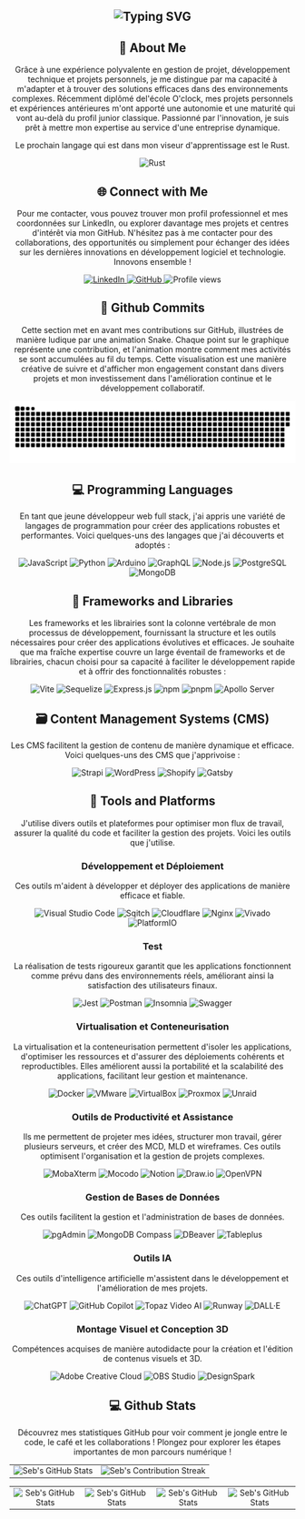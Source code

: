 <section align="center">
  <h1>
    <img
      src="https://readme-typing-svg.herokuapp.com?font=Jetbrains+mono&size=40&duration=3000&color=008000&center=true&vCenter=true&width=435&lines=Hey..+I'm+Seb;This+is..;..my+Github..;"
      alt="Typing SVG"
    />
  </h1>
</section>

<section align="center">
  <h2>📖 About Me</h2>
  <p>
Grâce à une expérience polyvalente en gestion de projet, développement technique et projets personnels, je me distingue par ma capacité à m'adapter et à trouver des solutions efficaces dans des environnements complexes. Récemment diplômé del'école O'clock, mes projets personnels et expériences antérieures m'ont apporté une autonomie et une maturité qui vont au-delà du profil junior classique. Passionné par l'innovation, je suis prêt à mettre mon expertise au service d'une entreprise dynamique.
  </p>
  <p>
    Le prochain langage qui est dans mon viseur d'apprentissage est le Rust.
  </p>
  <section align="center">
    <img
      src="https://img.shields.io/badge/Rust-000000?style=for-the-badge&logo=rust&logoColor=white"
      alt="Rust"
    />
  </section>
</section>

<section align="center">
  <h2 align="center" class="section-heading">🌐 Connect with Me</h2>
  <p>
    Pour me contacter, vous pouvez trouver mon profil professionnel et mes
    coordonnées sur LinkedIn, ou explorer davantage mes projets et centres
    d'intérêt via mon GitHub. N'hésitez pas à me contacter pour des
    collaborations, des opportunités ou simplement pour échanger des idées sur
    les dernières innovations en développement logiciel et technologie. Innovons
    ensemble !
  </p>
  <section align="center">
    <a href="https://www.linkedin.com/in/sébastien-robert-dev">
      <img
        src="https://img.shields.io/badge/SebastienRobert-0077B5?style=for-the-badge&logo=linkedin&logoColor=white"
        alt="LinkedIn"
      />
    </a>
    <a href="https://github.com/Sebdev43">
      <img
        src="https://img.shields.io/badge/View%20on%20GitHub-%230077B5.svg?&style=for-the-badge&logo=github&logoColor=white"
        alt="GitHub"
      />
    </a>
    <img
      src="https://komarev.com/ghpvc/?username=Sebdev43&style=for-the-badge"
      alt="Profile views"
    />
  </section>

  <section align="center">
    <h2>🚀 Github Commits</h2>
    <p>
      Cette section met en avant mes contributions sur GitHub, illustrées de manière ludique par une animation Snake. Chaque point sur le graphique représente une contribution, et l'animation montre comment mes activités se sont accumulées au fil du temps. Cette visualisation est une manière créative de suivre et d'afficher mon engagement constant dans divers projets et mon investissement dans l'amélioration continue et le développement collaboratif.
    </p>
<picture>
  <source media="(prefers-color-scheme: dark)" srcset="https://github.com/Sebdev43/Sebdev43/blob/output/github-snake-dark.svg">
  <source media="(prefers-color-scheme: light)" srcset="https://github.com/Sebdev43/Sebdev43/blob/output/github-snake.svg">
  <img alt="GitHub Contribution Snake" src="https://github.com/Sebdev43/Sebdev43/blob/output/github-snake.svg">
</picture>

  </section>

  <h2 align="center" class="section-heading">💻 Programming Languages</h2>
  <p>
    En tant que jeune développeur web full stack, j'ai appris une variété de
    langages de programmation pour créer des applications robustes et
    performantes. Voici quelques-uns des langages que j'ai découverts et adoptés
    :
  </p>

  <section align="center">
    <img
      src="https://img.shields.io/badge/JavaScript-F7DF1E?style=for-the-badge&logo=javascript&logoColor=black"
      alt="JavaScript"
    />
    <img
      src="https://img.shields.io/badge/Python-3776AB?style=for-the-badge&logo=python&logoColor=white"
      alt="Python"
    />
    <img
      src="https://img.shields.io/badge/Arduino-00979D?style=for-the-badge&logo=arduino&logoColor=white"
      alt="Arduino"
    />
    <img
      src="https://img.shields.io/badge/GraphQL-E10098?style=for-the-badge&logo=graphql&logoColor=white"
      alt="GraphQL"
    />
    <img
      src="https://img.shields.io/badge/Node.js-339933?style=for-the-badge&logo=nodedotjs&logoColor=white"
      alt="Node.js"
    />
    <img
      src="https://img.shields.io/badge/PostgreSQL-336791?style=for-the-badge&logo=postgresql&logoColor=white"
      alt="PostgreSQL"
    />
    <img
      src="https://img.shields.io/badge/MongoDB-47A248?style=for-the-badge&logo=mongodb&logoColor=white"
      alt="MongoDB"
    />
  </section>

  <h2 align="center" class="section-heading">📖 Frameworks and Libraries</h2>
  <p>
    Les frameworks et les librairies sont la colonne vertébrale de mon processus
    de développement, fournissant la structure et les outils nécessaires pour
    créer des applications évolutives et efficaces. Je souhaite que ma fraîche
    expertise couvre un large éventail de frameworks et de librairies, chacun
    choisi pour sa capacité à faciliter le développement rapide et à offrir des
    fonctionnalités robustes :
  </p>
  <section align="center">
    <img
      src="https://img.shields.io/badge/Vite-646CFF?style=for-the-badge&logo=vite&logoColor=white"
      alt="Vite"
    />
    <img
      src="https://img.shields.io/badge/Sequelize-52B0E7?style=for-the-badge&logo=sequelize&logoColor=white"
      alt="Sequelize"
    />
    <img
      src="https://img.shields.io/badge/Express.js-000000?style=for-the-badge&logo=express&logoColor=white"
      alt="Express.js"
    />
    <img
      src="https://img.shields.io/badge/npm-CB3837?style=for-the-badge&logo=npm&logoColor=white"
      alt="npm"
    />
    <img
      src="https://img.shields.io/badge/pnpm-F69220?style=for-the-badge&logo=pnpm&logoColor=white"
      alt="pnpm"
    />
    <img
      src="https://img.shields.io/badge/Apollo_Server-311C87?style=for-the-badge&logo=apollo-graphql&logoColor=white"
      alt="Apollo Server"
    />
  </section>

  <h2 align="center" class="section-heading">
    🗃️ Content Management Systems (CMS)
  </h2>
  <p>
    Les CMS facilitent la gestion de contenu de manière dynamique et efficace.
    Voici quelques-uns des CMS que j'apprivoise :
  </p>
  <section align="center">
    <img
      src="https://img.shields.io/badge/Strapi-2E7EEA?style=for-the-badge&logo=strapi&logoColor=white"
      alt="Strapi"
    />
    <img
      src="https://img.shields.io/badge/WordPress-21759B?style=for-the-badge&logo=wordpress&logoColor=white"
      alt="WordPress"
    />
    <img
      src="https://img.shields.io/badge/Shopify-7AB55C?style=for-the-badge&logo=shopify&logoColor=white"
      alt="Shopify"
    />
    <img
      src="https://img.shields.io/badge/Gatsby-663399?style=for-the-badge&logo=gatsby&logoColor=white"
      alt="Gatsby"
    />
  </section>

  <h2 align="center" class="section-heading">🔧 Tools and Platforms</h2>
  <p>
    J'utilise divers outils et plateformes pour optimiser mon flux de travail,
    assurer la qualité du code et faciliter la gestion des projets. Voici les
    outils que j'utilise.
  </p>

  <h3>Développement et Déploiement</h3>
  <p>
    Ces outils m'aident à développer et déployer des applications de manière
    efficace et fiable.
  </p>
  <section align="center">
    <img
      src="https://img.shields.io/badge/Visual_Studio_Code-007ACC?style=for-the-badge&logo=visual-studio-code&logoColor=white"
      alt="Visual Studio Code"
    />
    <img
      src="https://img.shields.io/badge/Sqitch-232F3E?style=for-the-badge&logo=sqitch&logoColor=white"
      alt="Sqitch"
    />
    <img
      src="https://img.shields.io/badge/Cloudflare-F38020?style=for-the-badge&logo=cloudflare&logoColor=white"
      alt="Cloudflare"
    />
    <img
      src="https://img.shields.io/badge/nginx-009639?style=for-the-badge&logo=nginx&logoColor=white"
      alt="Nginx"
    />
    <img
      src="https://img.shields.io/badge/Vivado-FF6F00?style=for-the-badge&logo=xilinx&logoColor=white"
      alt="Vivado"
    />
    <img
      src="https://img.shields.io/badge/PlatformIO-FF7F32?style=for-the-badge&logo=platformio&logoColor=white"
      alt="PlatformIO"
    />
  </section>

  <h3>Test</h3>
  <p>
    La réalisation de tests rigoureux garantit que les applications fonctionnent
    comme prévu dans des environnements réels, améliorant ainsi la satisfaction
    des utilisateurs finaux.
  </p>

  <section align="center">
    <img
      src="https://img.shields.io/badge/Jest-C21325?style=for-the-badge&logo=jest&logoColor=white"
      alt="Jest"
    />
    <img
      src="https://img.shields.io/badge/Postman-FF6C37?style=for-the-badge&logo=postman&logoColor=white"
      alt="Postman"
    />
    <img
      src="https://img.shields.io/badge/Insomnia-5849BE?style=for-the-badge&logo=insomnia&logoColor=white"
      alt="Insomnia"
    />
    <img src="https://img.shields.io/badge/Swagger-85EA2D?style=for-the-badge&logo=swagger&logoColor=white" alt="Swagger"/>
  </section>

  <h3>Virtualisation et Conteneurisation</h3>
  <p>
    La virtualisation et la conteneurisation permettent d'isoler les
    applications, d'optimiser les ressources et d'assurer des déploiements
    cohérents et reproductibles. Elles améliorent aussi la portabilité et la
    scalabilité des applications, facilitant leur gestion et maintenance.
  </p>

  <section align="center">
    <img
      src="https://img.shields.io/badge/Docker-2496ED?style=for-the-badge&logo=docker&logoColor=white"
      alt="Docker"
    />
    <img
      src="https://img.shields.io/badge/VMware-607078?style=for-the-badge&logo=vmware&logoColor=white"
      alt="VMware"
    />
    <img
      src="https://img.shields.io/badge/VirtualBox-183A61?style=for-the-badge&logo=virtualbox&logoColor=white"
      alt="VirtualBox"
    />
    <img
      src="https://img.shields.io/badge/Proxmox-EC3B83?style=for-the-badge&logo=proxmox&logoColor=white"
      alt="Proxmox"
    />
    <img
      src="https://img.shields.io/badge/Unraid-FF6C37?style=for-the-badge&logo=unraid&logoColor=white"
      alt="Unraid"
    />
  </section>

  <h3>Outils de Productivité et Assistance</h3>
  <p>
    Ils me permettent de projeter mes idées, structurer mon travail, gérer
    plusieurs serveurs, et créer des MCD, MLD et wireframes. Ces outils
    optimisent l'organisation et la gestion de projets complexes.
  </p>

  <section align="center">
    <img
      src="https://img.shields.io/badge/MobaXterm-005F80?style=for-the-badge&logo=mobaxterm&logoColor=white"
      alt="MobaXterm"
    />
    <img
      src="https://img.shields.io/badge/Mocodo-FF5733?style=for-the-badge&logoColor=white"
      alt="Mocodo"
    />
    <img
      src="https://img.shields.io/badge/Notion-000000?style=for-the-badge&logo=notion&logoColor=white"
      alt="Notion"
    />
    <img
      src="https://img.shields.io/badge/Draw.io-FF7700?style=for-the-badge&logo=draw-dot-io&logoColor=white"
      alt="Draw.io"
    />
    <img
      src="https://img.shields.io/badge/OpenVPN-1C1E20?style=for-the-badge&logo=openvpn&logoColor=white"
      alt="OpenVPN"
      />

  </section>

  <h3>Gestion de Bases de Données</h3>
  <p>
    Ces outils facilitent la gestion et l'administration de bases de données.
  </p>
  <section align="center">
    <img
      src="https://img.shields.io/badge/pgAdmin-316192?style=for-the-badge&logo=postgresql&logoColor=white"
      alt="pgAdmin"
    />
    <img
      src="https://img.shields.io/badge/MongoDB_Compass-4DB33D?style=for-the-badge&logo=mongodb&logoColor=white"
      alt="MongoDB Compass"
    />
    <img
      src="https://img.shields.io/badge/DBeaver-EE2D23?style=for-the-badge&logo=dbeaver&logoColor=white"
      alt="DBeaver"
    />
    <img
      src="https://img.shields.io/badge/Tableplus-ED9B33?style=for-the-badge&logo=tableplus&logoColor=white"
      alt="Tableplus"
    />
  </section>

  <h3>Outils IA</h3>
  <p>
    Ces outils d'intelligence artificielle m'assistent dans le développement et
    l'amélioration de mes projets.
  </p>
  <section align="center">
    <img
      src="https://img.shields.io/badge/ChatGPT-34A853?style=for-the-badge&logo=openai&logoColor=white"
      alt="ChatGPT"
    />
    <img
      src="https://img.shields.io/badge/GitHub_Copilot-FCC624?style=for-the-badge&logo=github&logoColor=black"
      alt="GitHub Copilot"
    />
    <img
      src="https://img.shields.io/badge/Topaz_Video_AI-0085CA?style=for-the-badge&logo=topaz&logoColor=white"
      alt="Topaz Video AI"
    />
    <img
      src="https://img.shields.io/badge/Runway-FF5C5C?style=for-the-badge&logo=runway&logoColor=white"
      alt="Runway"
    />
    <img
      src="https://img.shields.io/badge/DALL·E-000000?style=for-the-badge&logo=openai&logoColor=white"
      alt="DALL·E"
    />
  </section>

  <h3>Montage Visuel et Conception 3D</h3>
  <p>
    Compétences acquises de manière autodidacte pour la création et l'édition de
    contenus visuels et 3D.
  </p>
  <section align="center">
    <img
      src="https://img.shields.io/badge/Adobe_Creative_Cloud-FF0000?style=for-the-badge&logo=adobe&logoColor=white"
      alt="Adobe Creative Cloud"
    />
    <img
      src="https://img.shields.io/badge/OBS_Studio-302E31?style=for-the-badge&logo=obsstudio&logoColor=white"
      alt="OBS Studio"
    />
    <img
      src="https://img.shields.io/badge/DesignSpark-005587?style=for-the-badge&logo=rscomponents&logoColor=white"
      alt="DesignSpark"
    />
  </section>

  <h2 align="center" class="section-heading">💻 Github Stats</h2>
  <p>
    Découvrez mes statistiques GitHub pour voir comment je jongle entre le code,
    le café et les collaborations ! Plongez pour explorer les étapes importantes
    de mon parcours numérique !
  </p>

  <table align="center" width="100%" height="100%">
    <tr>
      <td>
        <img
          style="border: none"
          src="https://github-profile-summary-cards.vercel.app/api/cards/profile-details?username=Sebdev43&theme=github_dark"
          alt="Seb's GitHub Stats"
        />
      </td>
      <td>
        <img
          style="border: none"
          src="https://github-readme-streak-stats.herokuapp.com/?user=Sebdev43&theme=merko"
          alt="Seb's Contribution Streak"
        />
      </td>
    </tr>
  </table>
  <table align="center" width="100%" height="100%">
    <tr>
      <td>
        <img
          style="border: none"
          src="https://github-profile-summary-cards.vercel.app/api/cards/stats?username=Sebdev43&theme=github_dark"
          alt="Seb's GitHub Stats"
        />
      </td>
      <td>
        <img
          style="border: none"
          src="https://github-profile-summary-cards.vercel.app/api/cards/productive-time?username=Sebdev43&theme=github_dark&utcOffset=10"
          alt="Seb's GitHub Stats"
        />
      </td>
      <td>
        <img
          style="border: none"
          src="https://github-profile-summary-cards.vercel.app/api/cards/repos-per-language?username=Sebdev43&theme=github_dark"
          alt="Seb's GitHub Stats"
        />
      </td>
      <td>
        <img
          style="border: none"
          src="https://github-profile-summary-cards.vercel.app/api/cards/most-commit-language?username=Sebdev43&theme=github_dark"
          alt="Seb's GitHub Stats"
        />
      </td>
    </tr>
  </table>
</section>
